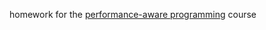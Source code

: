 homework for the [performance-aware programming](https://www.computerenhance.com/p/welcome-to-the-performance-aware) course
